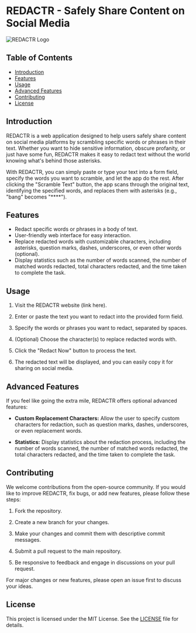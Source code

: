 # REDACTR - Safely Share Content on Social Media

![REDACTR Logo](redactr-logo.png)

## Table of Contents
- [Introduction](#introduction)
- [Features](#features)
- [Usage](#usage)
- [Advanced Features](#advanced-features)
- [Contributing](#contributing)
- [License](#license)

## Introduction

REDACTR is a web application designed to help users safely share content on social media platforms by scrambling specific words or phrases in their text. Whether you want to hide sensitive information, obscure profanity, or just have some fun, REDACTR makes it easy to redact text without the world knowing what's behind those asterisks.

With REDACTR, you can simply paste or type your text into a form field, specify the words you want to scramble, and let the app do the rest. After clicking the "Scramble Text" button, the app scans through the original text, identifying the specified words, and replaces them with asterisks (e.g., "bang" becomes "****").

## Features

- Redact specific words or phrases in a body of text.
- User-friendly web interface for easy interaction.
- Replace redacted words with customizable characters, including asterisks, question marks, dashes, underscores, or even other words (optional).
- Display statistics such as the number of words scanned, the number of matched words redacted, total characters redacted, and the time taken to complete the task.

## Usage

1. Visit the REDACTR website (link here).

2. Enter or paste the text you want to redact into the provided form field.

3. Specify the words or phrases you want to redact, separated by spaces.

4. (Optional) Choose the character(s) to replace redacted words with.

5. Click the "Redact Now" button to process the text.

6. The redacted text will be displayed, and you can easily copy it for sharing on social media.

## Advanced Features

If you feel like going the extra mile, REDACTR offers optional advanced features:

- **Custom Replacement Characters:** Allow the user to specify custom characters for redaction, such as question marks, dashes, underscores, or even replacement words.

- **Statistics:** Display statistics about the redaction process, including the number of words scanned, the number of matched words redacted, the total characters redacted, and the time taken to complete the task.

## Contributing

We welcome contributions from the open-source community. If you would like to improve REDACTR, fix bugs, or add new features, please follow these steps:

1. Fork the repository.

2. Create a new branch for your changes.

3. Make your changes and commit them with descriptive commit messages.

4. Submit a pull request to the main repository.

5. Be responsive to feedback and engage in discussions on your pull request.

For major changes or new features, please open an issue first to discuss your ideas.

## License

This project is licensed under the MIT License. See the [LICENSE](LICENSE) file for details.
